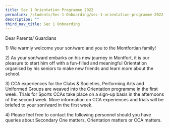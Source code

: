 ```yaml
---
title: Sec 1 Orientation Programme 2022
permalink: /students/Sec-1-Onboarding/sec-1-orientation-programme-2022
description: ""
third_nav_title: Sec 1 Onboarding
---
```

Dear Parents/ Guardians

1) We warmly welcome your son/ward and you to the Montfortian family!

2) As your son/ward embarks on his new journey in Montfort, it is our pleasure to start him off with a fun-filled and meaningful Orientation organised by his seniors to make new friends and learn more about the school.

3) CCA experiences for the Clubs & Societies, Performing Arts and Uniformed Groups are weaved into the Orientation programme in the first week. Trials for Sports CCAs take place on a sign-up basis in the afternoons of the second week. More information on CCA experiences and trials will be briefed to your son/ward in the first week.

4) Please feel free to contact the following personnel should you have queries about Secondary One matters, Orientation matters or CCA matters.